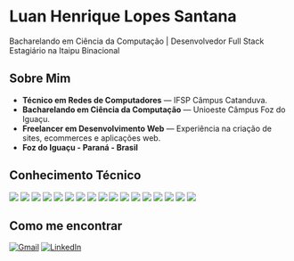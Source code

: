 # Luan Henrique Lopes Santana
Bacharelando em Ciência da Computação | Desenvolvedor Full Stack
<br>Estagiário na Itaipu Binacional

## Sobre Mim
<ul>
  <li><strong>Técnico em Redes de Computadores</strong> — IFSP Câmpus Catanduva.</li>
  <li><strong>Bacharelando em Ciência da Computação</strong> — Unioeste Câmpus Foz do Iguaçu.</li>
  <li><strong>Freelancer em Desenvolvimento Web</strong> — Experiência na criação de sites, ecommerces e aplicações web.</li>
  <li><strong>Foz do Iguaçu - Paraná - Brasil</strong></li>
</ul>

## Conhecimento Técnico
<p align="left">
  <img src="https://img.shields.io/badge/Java-ED8B00?style=for-the-badge&logo=java&logoColor=white"/>
  <img src="https://img.shields.io/badge/C-00599C?style=for-the-badge&logo=c&logoColor=white"/>
  <img src="https://img.shields.io/badge/C++-00599C?style=for-the-badge&logo=cplusplus&logoColor=white"/>
  <img src="https://img.shields.io/badge/Python-3776AB?style=for-the-badge&logo=python&logoColor=white"/>
  <img src="https://img.shields.io/badge/HTML5-E34F26?style=for-the-badge&logo=html5&logoColor=white"/>
  <img src="https://img.shields.io/badge/CSS3-1572B6?style=for-the-badge&logo=css3&logoColor=white"/>
  <img src="https://img.shields.io/badge/JavaScript-F7DF1E?style=for-the-badge&logo=javascript&logoColor=black"/>
  <img src="https://img.shields.io/badge/PHP-777BB4?style=for-the-badge&logo=php&logoColor=white"/>
  <img src="https://img.shields.io/badge/WordPress-21759B?style=for-the-badge&logo=wordpress&logoColor=white"/>
  <img src="https://img.shields.io/badge/React-20232A?style=for-the-badge&logo=react&logoColor=61DAFB"/>
  <img src="https://img.shields.io/badge/React_Native-20232A?style=for-the-badge&logo=react&logoColor=61DAFB"/>
  <img src="https://img.shields.io/badge/Node.js-339933?style=for-the-badge&logo=nodedotjs&logoColor=white"/>
  <img src="https://img.shields.io/badge/MySQL-4479A1?style=for-the-badge&logo=mysql&logoColor=white"/>
  <img src="https://img.shields.io/badge/PostgreSQL-4169E1?style=for-the-badge&logo=postgresql&logoColor=white"/>
  <img src="https://img.shields.io/badge/Firebase-FFCA28?style=for-the-badge&logo=firebase&logoColor=black"/>
  <img src="https://img.shields.io/badge/Docker-2496ED?style=for-the-badge&logo=docker&logoColor=white"/>
  <img src="https://img.shields.io/badge/ArcGIS_Pro-2C7AC3?style=for-the-badge&logo=arcgis&logoColor=white"/>
</p>

## Como me encontrar
[![Gmail](https://img.shields.io/badge/-Gmail-D14836?style=for-the-badge&logo=gmail&logoColor=white)](mailto:luhenry.lopes@gmail.com)
[![LinkedIn](https://img.shields.io/badge/-LinkedIn-0077B5?style=for-the-badge&logo=linkedin&logoColor=white)](https://linkedin.com/in/luanhlopess)
